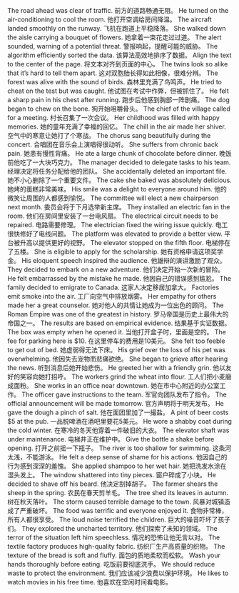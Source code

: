 The road ahead was clear of traffic.  前方的道路畅通无阻。
He turned on the air-conditioning to cool the room.  他打开空调给房间降温。
The aircraft landed smoothly on the runway.  飞机在跑道上平稳降落。
She walked down the aisle carrying a bouquet of flowers.  她拿着一束花走过过道。
The alert sounded, warning of a potential threat.  警报响起，提醒可能的威胁。
The algorithm efficiently sorted the data.  该算法高效地排序了数据。
Align the text to the center of the page.  将文本对齐到页面的中心。
The twins look so alike that it’s hard to tell them apart.  这对双胞胎长得如此相像，很难分辨。
The forest was alive with the sound of birds.  森林里充满了鸟鸣声。
He tried to cheat on the test but was caught.  他试图在考试中作弊，但被抓住了。
He felt a sharp pain in his chest after running.  跑步后他感到胸部一阵剧痛。
The dog began to chew on the bone.  狗开始咀嚼骨头。
The chief of the village called for a meeting.  村长召集了一次会议。
Her childhood was filled with happy memories.  她的童年充满了幸福的回忆。
The chill in the air made her shiver.  空气中的寒意让她打了个寒战。
The chorus sang beautifully during the concert.  合唱团在音乐会上演唱得很动听。
She suffers from chronic back pain.  她患有慢性背痛。
He ate a large chunk of chocolate before dinner.  晚饭前他吃了一大块巧克力。
The manager decided to delegate tasks to his team.  经理决定将任务分配给他的团队。
She accidentally deleted an important file.  她不小心删除了一个重要文件。
The cake she baked was absolutely delicious.  她烤的蛋糕非常美味。
His smile was a delight to everyone around him.  他的微笑让周围的人都感到愉悦。
The committee will elect a new chairperson next month.  委员会将于下月选举新主席。
They installed an electric fan in the room.  他们在房间里安装了一台电风扇。
The electrical circuit needs to be repaired.  电路需要修理。
The electrician fixed the wiring issue quickly.  电工很快修好了电线问题。
The platform was elevated to provide a better view.  平台被升高以提供更好的视野。
The elevator stopped on the fifth floor.  电梯停在了五楼。
She is eligible to apply for the scholarship.  她有资格申请这项奖学金。
His eloquent speech inspired the audience.  他雄辩的演讲激励了观众。
They decided to embark on a new adventure.  他们决定开始一次新的冒险。
He felt embarrassed by the mistake he made.  他因自己的错误感到尴尬。
The family decided to emigrate to Canada.  这家人决定移居加拿大。
Factories emit smoke into the air.  工厂向空气中排放烟雾。
Her empathy for others made her a great counselor.  她对他人的共情让她成为一位出色的顾问。
The Roman Empire was one of the greatest in history.  罗马帝国是历史上最伟大的帝国之一。
The results are based on empirical evidence.  结果基于实证数据。
The box was empty when he opened it.  当他打开盒子时，里面是空的。
The fee for parking here is $10.  在这里停车的费用是10美元。
She felt too feeble to get out of bed.  她虚弱得无法下床。
His grief over the loss of his pet was overwhelming.  他因失去宠物而悲痛欲绝。
She began to grieve after hearing the news.  听到消息后她开始悲伤。
He greeted her with a friendly grin.  他以友好的笑容向她打招呼。
The workers grind the wheat into flour.  工人们把小麦磨成面粉。
She works in an office near downtown.  她在市中心附近的办公室工作。
The officer gave instructions to the team.  军官向团队发布了指令。
The official announcement will be made tomorrow.  官方声明将于明天发布。
He gave the dough a pinch of salt.  他在面团里加了一撮盐。
A pint of beer costs $5 at the pub.  一品脱啤酒在酒吧里要花5美元。
He wore a shabby coat during the cold winter.  在寒冷的冬天他穿着一件破旧的大衣。
The elevator shaft was under maintenance.  电梯井正在维护中。
Give the bottle a shake before opening.  打开之前摇一下瓶子。
The river is too shallow for swimming.  这条河太浅，不能游泳。
He felt a deep sense of shame for his actions.  他因自己的行为感到深深的羞愧。
She applied shampoo to her wet hair.  她把洗发水涂在湿头发上。
The window shattered into tiny pieces.  窗户碎成了小块。
He decided to shave off his beard.  他决定刮掉胡子。
The farmer shears the sheep in the spring.  农民在春天剪羊毛。
The tree shed its leaves in autumn.  树在秋天落叶。
The storm caused terrible damage to the town.  风暴对城镇造成了严重破坏。
The food was terrific and everyone enjoyed it.  食物非常棒，所有人都很享受。
The loud noise terrified the children.  巨大的噪音吓坏了孩子们。
They explored the uncharted territory.  他们探索了未知的领域。
The terror of the situation left him speechless.  情况的恐怖让他无言以对。
The textile factory produces high-quality fabric.  纺织厂生产高质量的织物。
The texture of the bread is soft and fluffy.  面包的质地柔软而松软。
Wash your hands thoroughly before eating.  吃饭前要彻底洗手。
We should reduce waste to protect the environment.  我们应该减少浪费以保护环境。
He likes to watch movies in his free time.  他喜欢在空闲时间看电影。
